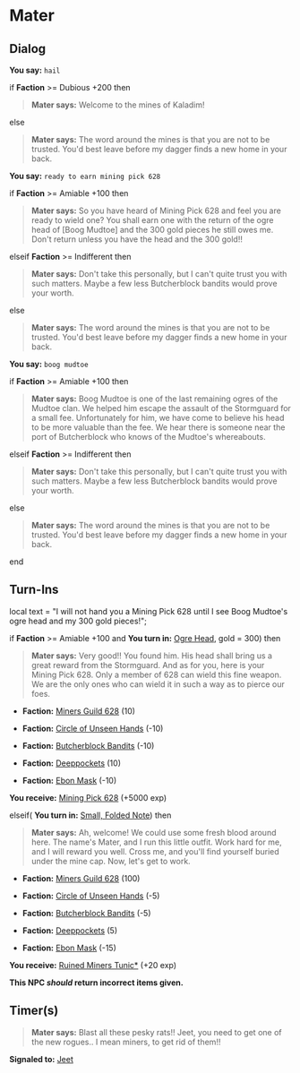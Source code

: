 # Mater
## Dialog

**You say:** `hail`



if **Faction** >= Dubious +200 then



>**Mater says:** Welcome to the mines of Kaladim!


else



>**Mater says:** The word around the mines is that you are not to be trusted. You'd best leave before my dagger finds a new home in your back.


**You say:** `ready to earn mining pick 628`



if **Faction** >= Amiable +100 then 



>**Mater says:** So you have heard of Mining Pick 628 and feel you are ready to wield one? You shall earn one with the return of the ogre head of [Boog Mudtoe] and the 300 gold pieces he still owes me. Don't return unless you have the head and the 300 gold!!


elseif **Faction** >= Indifferent then



>**Mater says:** Don't take this personally, but I can't quite trust you with such matters. Maybe a few less Butcherblock bandits would prove your worth.


else



>**Mater says:** The word around the mines is that you are not to be trusted. You'd best leave before my dagger finds a new home in your back.


**You say:** `boog mudtoe`



if **Faction** >= Amiable +100 then 



>**Mater says:** Boog Mudtoe is one of the last remaining ogres of the Mudtoe clan. We helped him escape the assault of the Stormguard for a small fee. Unfortunately for him, we have come to believe his head to be more valuable than the fee. We hear there is someone near the port of Butcherblock who knows of the Mudtoe's whereabouts.


elseif **Faction** >= Indifferent then



>**Mater says:** Don't take this personally, but I can't quite trust you with such matters. Maybe a few less Butcherblock bandits would prove your worth.


else



>**Mater says:** The word around the mines is that you are not to be trusted. You'd best leave before my dagger finds a new home in your back.

end

## Turn-Ins



local text = "I will not hand you a Mining Pick 628 until I see Boog Mudtoe's ogre head and my 300 gold pieces!";



if **Faction** >= Amiable +100 and  **You turn in:** [Ogre Head](/item/13316), gold = 300) then 


>**Mater says:** Very good!! You found him. His head shall bring us a great reward from the Stormguard. And as for you, here is your Mining Pick 628. Only a member of 628 can wield this fine weapon. We are the only ones who can wield it in such a way as to pierce our foes.


* __Faction:__ [Miners Guild 628](/faction/322) (10)



* __Faction:__ [Circle of Unseen Hands](/faction/223) (-10)



* __Faction:__ [Butcherblock Bandits](/faction/379) (-10)



* __Faction:__ [Deeppockets](/faction/241) (10)



* __Faction:__ [Ebon Mask](/faction/244) (-10)



 **You receive:**  [Mining Pick 628](/item/12161) (+5000 exp)


elseif( **You turn in:** [Small, Folded Note](/item/18767)) then 


>**Mater says:** Ah, welcome! We could use some fresh blood around here. The name's Mater, and I run this little outfit. Work hard for me, and I will reward you well. Cross me, and you'll find yourself buried under the mine cap. Now, let's get to work.


* __Faction:__ [Miners Guild 628](/faction/322) (100)




* __Faction:__ [Circle of Unseen Hands](/faction/223) (-5)




* __Faction:__ [Butcherblock Bandits](/faction/379) (-5)




* __Faction:__ [Deeppockets](/faction/241) (5)




* __Faction:__ [Ebon Mask](/faction/244) (-15)




 **You receive:**  [Ruined Miners Tunic*](/item/13516) (+20 exp)



**This NPC *should* return incorrect items given.**

## Timer(s)

>**Mater says:** Blast all these pesky rats!! Jeet, you need to get one of the new rogues.. I mean miners, to get rid of them!!

**Signaled to:**  [Jeet](/npc/67018)